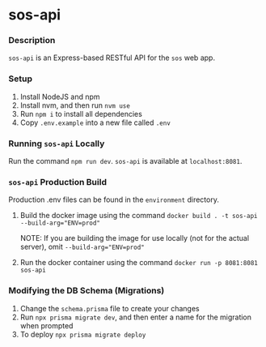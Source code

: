 # sos-api

### Description

`sos-api` is an Express-based RESTful API for the `sos` web app.

### Setup

1. Install NodeJS and npm
2. Install nvm, and then run `nvm use`
3. Run `npm i` to install all dependencies
4. Copy `.env.example` into a new file called `.env`

### Running `sos-api` Locally

Run the command `npm run dev`.
`sos-api` is available at `localhost:8081`.

### `sos-api` Production Build

Production .env files can be found in the `environment` directory.

1. Build the docker image using the command `docker build . -t sos-api --build-arg="ENV=prod"`

   NOTE: If you are building the image for use locally (not for the actual server), omit `--build-arg="ENV=prod"`

2. Run the docker container using the command `docker run -p 8081:8081 sos-api`

### Modifying the DB Schema (Migrations)

1. Change the `schema.prisma` file to create your changes
2. Run `npx prisma migrate dev`, and then enter a name for the migration when prompted
3. To deploy `npx prisma migrate deploy`